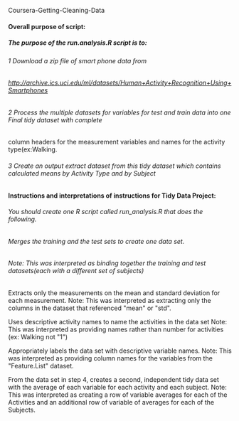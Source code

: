 Coursera-Getting-Cleaning-Data
#### Overall purpose of script:
##### The purpose of the run.analysis.R script is to:
###### 1 Download a zip file of smart phone data from 
###### http://archive.ics.uci.edu/ml/datasets/Human+Activity+Recognition+Using+Smartphones 
###### 2 Process the multiple datasets for variables for test and train data into one Final tidy dataset with complete
column headers for the measurement variables and names for the activity type(ex:Walking.
###### 3 Create an output extract dataset from this tidy dataset which contains calculated means by Activity Type and by Subject

#### Instructions and interpretations of instructions for Tidy Data Project:

###### You should create one R script called run_analysis.R that does the following. 
###### Merges the training and the test sets to create one data set.
###### Note: This was interpreted as binding together the training and test datasets(each with a different set of subjects)

Extracts only the measurements on the mean and standard deviation for each measurement. 
Note: This was interpreted as extracting only the columns in the dataset that referenced "mean" or "std".

Uses descriptive activity names to name the activities in the data set
Note: This was interpreted as providing names rather than number for activities (ex: Walking not "1")

Appropriately labels the data set with descriptive variable names.
Note: This was interpreted as providing column names for the variables from the "Feature.List" dataset.

From the data set in step 4, creates a second, independent tidy data set with the average of each variable for each activity and each subject.
Note: This was interpreted as creating a row of variable averages for each of the Activities and an additional row of variable of averages for each of the Subjects.

